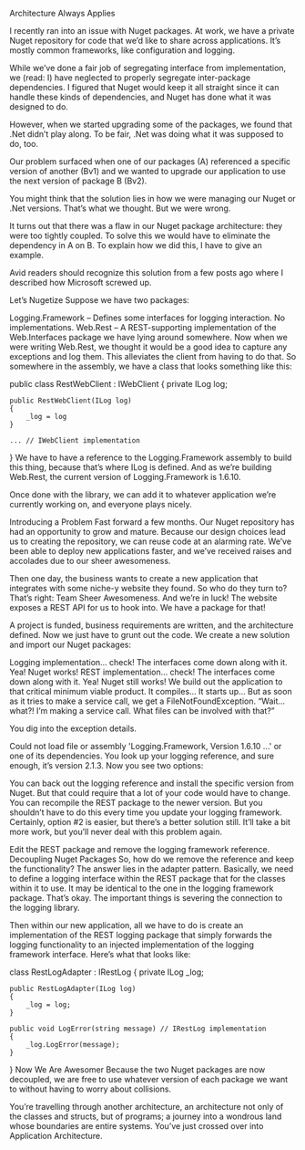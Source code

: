 Architecture Always Applies

I recently ran into an issue with Nuget packages. At work, we have a private Nuget repository for code that we’d like to share across applications. It’s mostly common frameworks, like configuration and logging.

While we’ve done a fair job of segregating interface from implementation, we (read: I) have neglected to properly segregate inter-package dependencies. I figured that Nuget would keep it all straight since it can handle these kinds of dependencies, and Nuget has done what it was designed to do.

However, when we started upgrading some of the packages, we found that .Net didn’t play along. To be fair, .Net was doing what it was supposed to do, too.

Our problem surfaced when one of our packages (A) referenced a specific version of another (Bv1) and we wanted to upgrade our application to use the next version of package B (Bv2).

You might think that the solution lies in how we were managing our Nuget or .Net versions. That’s what we thought. But we were wrong.

It turns out that there was a flaw in our Nuget package architecture: they were too tightly coupled. To solve this we would have to eliminate the dependency in A on B. To explain how we did this, I have to give an example.

Avid readers should recognize this solution from a few posts ago where I described how Microsoft screwed up.

Let’s Nugetize
Suppose we have two packages:

Logging.Framework – Defines some interfaces for logging interaction. No implementations.
Web.Rest – A REST-supporting implementation of the Web.Interfaces package we have lying around somewhere.
Now when we were writing Web.Rest, we thought it would be a good idea to capture any exceptions and log them. This alleviates the client from having to do that. So somewhere in the assembly, we have a class that looks something like this:

public class RestWebClient : IWebClient
{
    private ILog log;

    public RestWebClient(ILog log)
    {
        _log = log
    }

    ... // IWebClient implementation
}
We have to have a reference to the Logging.Framework assembly to build this thing, because that’s where ILog is defined. And as we’re building Web.Rest, the current version of Logging.Framework is 1.6.10.

Once done with the library, we can add it to whatever application we’re currently working on, and everyone plays nicely.

Introducing a Problem
Fast forward a few months. Our Nuget repository has had an opportunity to grow and mature. Because our design choices lead us to creating the repository, we can reuse code at an alarming rate. We’ve been able to deploy new applications faster, and we’ve received raises and accolades due to our sheer awesomeness.

Then one day, the business wants to create a new application that integrates with some niche-y website they found. So who do they turn to? That’s right: Team Sheer Awesomeness. And we’re in luck! The website exposes a REST API for us to hook into. We have a package for that!

A project is funded, business requirements are written, and the architecture defined. Now we just have to grunt out the code. We create a new solution and import our Nuget packages:

Logging implementation… check! The interfaces come down along with it. Yea! Nuget works!
REST implementation… check! The interfaces come down along with it. Yea! Nuget still works!
We build out the application to that critical minimum viable product. It compiles… It starts up… But as soon as it tries to make a service call, we get a FileNotFoundException. “Wait… what?! I’m making a service call. What files can be involved with that?”

You dig into the exception details.

Could not load file or assembly 'Logging.Framework, Version 1.6.10 ...' or one of its dependencies.
You look up your logging reference, and sure enough, it’s version 2.1.3. Now you see two options:

You can back out the logging reference and install the specific version from Nuget. But that could require that a lot of your code would have to change.
You can recompile the REST package to the newer version. But you shouldn’t have to do this every time you update your logging framework.
Certainly, option #2 is easier, but there’s a better solution still. It’ll take a bit more work, but you’ll never deal with this problem again.

Edit the REST package and remove the logging framework reference.
Decoupling Nuget Packages
So, how do we remove the reference and keep the functionality? The answer lies in the adapter pattern. Basically, we need to define a logging interface within the REST package that for the classes within it to use. It may be identical to the one in the logging framework package. That’s okay. The important things is severing the connection to the logging library.

Then within our new application, all we have to do is create an implementation of the REST logging package that simply forwards the logging functionality to an injected implementation of the logging framework interface. Here’s what that looks like:

class RestLogAdapter : IRestLog
{
    private ILog _log;

    public RestLogAdapter(ILog log)
    {
        _log = log;
    }

    public void LogError(string message) // IRestLog implementation
    {
        _log.LogError(message);
    }
}
Now We Are Awesomer
Because the two Nuget packages are now decoupled, we are free to use whatever version of each package we want to without having to worry about collisions.

You’re travelling through another architecture, an architecture not only of the classes and structs, but of programs; a journey into a wondrous land whose boundaries are entire systems. You’ve just crossed over into Application Architecture.